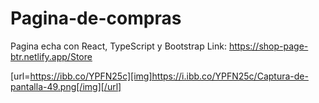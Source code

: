 # Pagina-de-compras
Pagina echa con React, TypeScript y Bootstrap
Link: https://shop-page-btr.netlify.app/Store

[url=https://ibb.co/YPFN25c][img]https://i.ibb.co/YPFN25c/Captura-de-pantalla-49.png[/img][/url]
